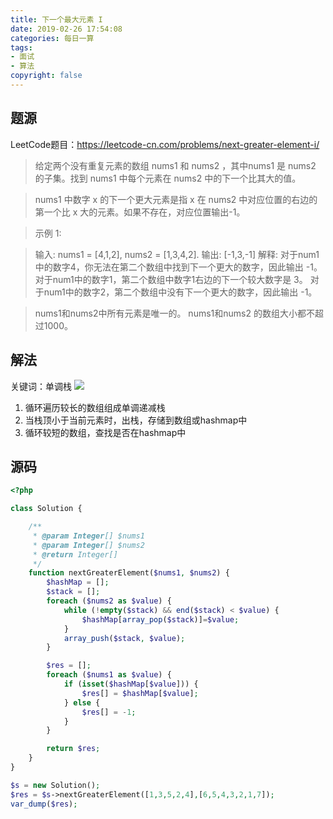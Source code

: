 ```yaml
---
title: 下一个最大元素 I
date: 2019-02-26 17:54:08
categories: 每日一算
tags:
- 面试
- 算法
copyright: false
---
```


## 题源
LeetCode题目：https://leetcode-cn.com/problems/next-greater-element-i/

> 给定两个没有重复元素的数组 nums1 和 nums2 ，其中nums1 是 nums2 的子集。找到 nums1 中每个元素在 nums2 中的下一个比其大的值。

> nums1 中数字 x 的下一个更大元素是指 x 在 nums2 中对应位置的右边的第一个比 x 大的元素。如果不存在，对应位置输出-1。

<!--more-->

>示例 1:

>输入: nums1 = [4,1,2], nums2 = [1,3,4,2].
输出: [-1,3,-1]
解释:
    对于num1中的数字4，你无法在第二个数组中找到下一个更大的数字，因此输出 -1。
    对于num1中的数字1，第二个数组中数字1右边的下一个较大数字是 3。
    对于num1中的数字2，第二个数组中没有下一个更大的数字，因此输出 -1。

>nums1和nums2中所有元素是唯一的。
nums1和nums2 的数组大小都不超过1000。


## 解法

关键词：单调栈
![](/images/15512482510276.jpg)

1. 循环遍历较长的数组组成单调递减栈
2. 当栈顶小于当前元素时，出栈，存储到数组或hashmap中
3. 循环较短的数组，查找是否在hashmap中

## 源码

```php
<?php

class Solution {

    /**
     * @param Integer[] $nums1
     * @param Integer[] $nums2
     * @return Integer[]
     */
    function nextGreaterElement($nums1, $nums2) {
        $hashMap = [];
        $stack = [];
        foreach ($nums2 as $value) {
            while (!empty($stack) && end($stack) < $value) {
                $hashMap[array_pop($stack)]=$value;
            }
            array_push($stack, $value);
        }

        $res = [];
        foreach ($nums1 as $value) {
            if (isset($hashMap[$value])) {
                $res[] = $hashMap[$value];
            } else {
                $res[] = -1;
            }
        }

        return $res;
    }
}

$s = new Solution();
$res = $s->nextGreaterElement([1,3,5,2,4],[6,5,4,3,2,1,7]);
var_dump($res);
```



























